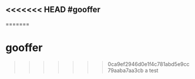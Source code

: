 <<<<<<< HEAD
#gooffer
-------------------
=======
# gooffer
>>>>>>> 0ca9ef2946d0e1f4c781abd5e9cc79aaba7aa3cb
a test 
